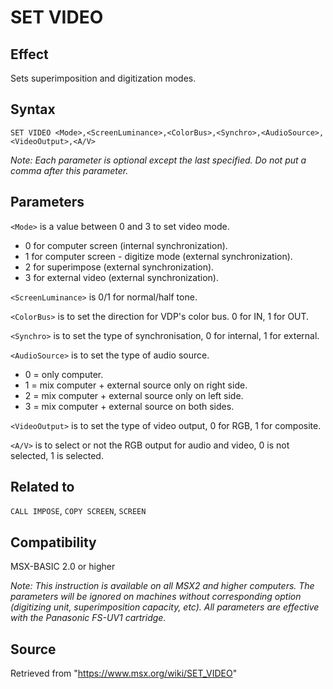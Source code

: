 # SET VIDEO

## Effect

Sets superimposition and digitization modes.

## Syntax

`SET VIDEO <Mode>,<ScreenLuminance>,<ColorBus>,<Synchro>,<AudioSource>,<VideoOutput>,<A/V>`

_Note: Each parameter is optional except the last specified. Do not put a comma after this parameter._

## Parameters

`<Mode>` is a value between 0 and 3 to set video mode.
- 0 for computer screen (internal synchronization).
- 1 for computer screen - digitize mode (external synchronization).
- 2 for superimpose (external synchronization).
- 3 for external video (external synchronization).

`<ScreenLuminance>` is 0/1 for normal/half tone.

`<ColorBus>` is to set the direction for VDP's color bus. 0 for IN, 1 for OUT.

`<Synchro>` is to set the type of synchronisation, 0 for internal,  1 for external.

`<AudioSource>` is to set the type of audio source.
- 0 = only computer.
- 1 = mix computer + external source only on right side.
- 2 = mix computer + external source only on left side.
- 3 = mix computer + external source on both sides.

`<VideoOutput>` is to set the type of video output, 0 for RGB, 1 for composite.

`<A/V>` is to select or not the RGB output for audio and video, 0 is not selected, 1 is selected.

## Related to

`CALL IMPOSE`, `COPY SCREEN`, `SCREEN`

## Compatibility

MSX-BASIC 2.0 or higher

_Note: This instruction is available on all MSX2 and higher computers. The parameters will be ignored on machines without corresponding option (digitizing unit, superimposition capacity, etc). All parameters are effective with the Panasonic FS-UV1 cartridge._

## Source

Retrieved from "https://www.msx.org/wiki/SET_VIDEO"
